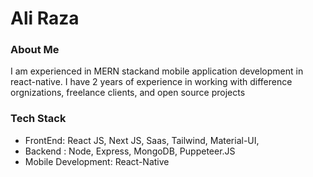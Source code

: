 # Ali Raza

### About Me

I am experienced in MERN stackand mobile application development in react-native. I have 2 years of experience in working with difference orgnizations, freelance clients, and open source projects

### Tech Stack

- FrontEnd: React JS, Next JS, Saas, Tailwind, Material-UI,
- Backend : Node, Express, MongoDB, Puppeteer.JS
- Mobile Development: React-Native

